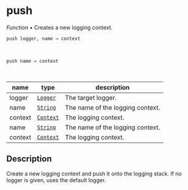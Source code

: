 # push

_Function_ &bull; Creates a new logging context.

<pre><code>push logger, name &rarr; context</code></pre>
<br>
<pre><code>push name &rarr; context</code></pre>
<br>

| name | type | description |
|------|------|-------------|
|logger|[`Logger`][logger]|The target logger.|
|name|[`String`][string]|The name of the logging context.|
|context|[`Context`][context]|The logging context.|
|name|[`String`][string]|The name of the logging context.|
|context|[`Context`][context]|The logging context.|


## Description

Create a new logging context and push it onto the logging stack. If no logger is given, uses the default logger.


[logger]: #
[string]: https://developer.mozilla.org/en-US/docs/Web/JavaScript/Reference/Global_Objects/String
[context]: #